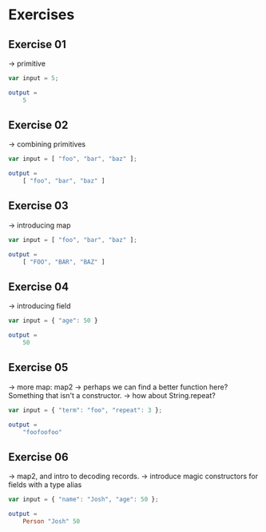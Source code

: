 # Exercises

## Exercise 01

-> primitive

```js
var input = 5;
```

```elm
output =
    5
```

## Exercise 02

-> combining primitives

```js
var input = [ "foo", "bar", "baz" ];
```

```elm
output =
    [ "foo", "bar", "baz" ]
```

## Exercise 03

-> introducing map

```js
var input = [ "foo", "bar", "baz" ];
```

```elm
output =
    [ "FOO", "BAR", "BAZ" ]
```

## Exercise 04

-> introducing field


```js
var input = { "age": 50 }
```

```elm
output =
    50
```

## Exercise 05

-> more map: map2
-> perhaps we can find a better function here? Something that isn't a constructor.
-> how about String.repeat?

```js
var input = { "term": "foo", "repeat": 3 };
```

```elm
output =
    "foofoofoo"
```

## Exercise 06

-> map2, and intro to decoding records.
-> introduce magic constructors for fields with a type alias

```js
var input = { "name": "Josh", "age": 50 };
```

```elm
output =
    Person "Josh" 50
```
